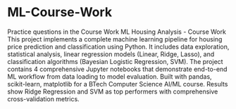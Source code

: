 # ML-Course-Work
Practice questions in the Course Work
ML Housing Analysis - Course Work
This project implements a complete machine learning pipeline for housing price prediction and classification using Python. It includes data exploration, statistical analysis, linear regression models (Linear, Ridge, Lasso), and classification algorithms (Bayesian Logistic Regression, SVM). The project contains 4 comprehensive Jupyter notebooks that demonstrate end-to-end ML workflow from data loading to model evaluation. Built with pandas, scikit-learn, matplotlib for a BTech Computer Science AI/ML course. Results show Ridge Regression and SVM as top performers with comprehensive cross-validation metrics.
